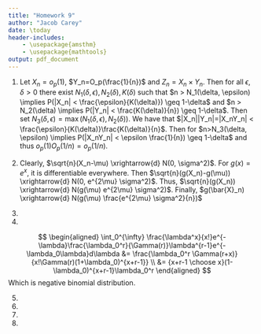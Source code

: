 ```yaml
---
title: "Homework 9"
author: "Jacob Carey"
date: \today
header-includes:
    - \usepackage{amsthm}
    - \usepackage{mathtools}
output: pdf_document
---
```


1. Let $X_n=o_p(1)$, $Y_n=O_p(\frac{1}{n})$ and $Z_n=X_n \times Y_n$. Then for all $\epsilon, \delta > 0$ there exist $N_1(\delta, \epsilon), N_2(\delta), K(\delta)$ such that $n > N_1(\delta, \epsilon) \implies P(|X_n| < \frac{\epsilon}{K(\delta)}) \geq 1-\delta$ and $n > N_2(\delta) \implies P(|Y_n| < \frac{K(\delta)}{n}) \geq 1-\delta$. Then set $N_3(\delta, \epsilon)=\max(N_1(\delta, \epsilon), N_2(\delta))$. We have that $|X_n||Y_n|=|X_nY_n| < \frac{\epsilon}{K(\delta)}\frac{K(\delta)}{n}$. Then for $n>N_3(\delta, \epsilon) \implies P(|X_nY_n| < \epsilon \frac{1}{n}) \geq 1-\delta$ and thus $o_p(1)O_p(1/n)=o_p(1/n)$.

2. Clearly, $\sqrt{n}(X_n-\mu) \xrightarrow{d} N(0, \sigma^2)$. For $g(x)=e^x$, it is differentiable everywhere. Then $\sqrt{n}(g(X_n)-g(\mu)) \xrightarrow{d} N(0, e^{2\mu} \sigma^2)$. Thus, $\sqrt{n}(g(X_n)) \xrightarrow{d} N(g(\mu) e^{2\mu} \sigma^2)$. Finally, $g(\bar{X}_n) \xrightarrow{d} N(g(\mu) \frac{e^{2\mu} \sigma^2}{n})$

3.

4. 
$$
\begin{aligned}
\int_0^{\infty} \frac{\lambda^x}{x!}e^{-\lambda}\frac{\lambda_0^r}{\Gamma(r)}\lambda^{r-1}e^{-\lambda_0\lambda}d\lambda
&= \frac{\lambda_0^r \Gamma(r+x)}{x!\Gamma(r)(1+\lambda_0)^{x+r-1}} \\
&= {x+r-1 \choose x}(1-\lambda_0)^{x+r-1}\lambda_0^r
\end{aligned}
$$
Which is negative binomial distribution.

5.

6.

7.

8.
